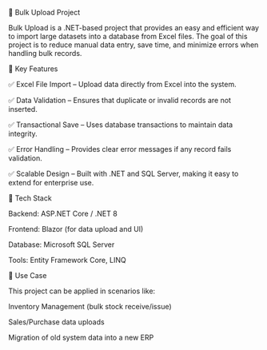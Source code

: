 📌 Bulk Upload Project

Bulk Upload is a .NET-based project that provides an easy and efficient way to import large datasets into a database from Excel files.
The goal of this project is to reduce manual data entry, save time, and minimize errors when handling bulk records.

🔹 Key Features

✅ Excel File Import – Upload data directly from Excel into the system.

✅ Data Validation – Ensures that duplicate or invalid records are not inserted.

✅ Transactional Save – Uses database transactions to maintain data integrity.

✅ Error Handling – Provides clear error messages if any record fails validation.

✅ Scalable Design – Built with .NET and SQL Server, making it easy to extend for enterprise use.

🔹 Tech Stack

Backend: ASP.NET Core / .NET 8

Frontend: Blazor (for data upload and UI)

Database: Microsoft SQL Server

Tools: Entity Framework Core, LINQ

🔹 Use Case

This project can be applied in scenarios like:

Inventory Management (bulk stock receive/issue)

Sales/Purchase data uploads

Migration of old system data into a new ERP
